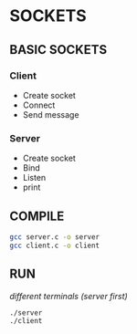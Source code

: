 # SOCKETS

## BASIC SOCKETS
      
### Client
- Create socket
- Connect
- Send message

### Server
- Create socket
- Bind
- Listen
- print

## COMPILE
```bash
gcc server.c -o server
gcc client.c -o client
```

## RUN 
*different terminals (server first)*
```bash
./server
./client
```


